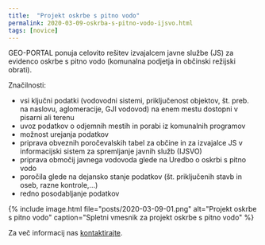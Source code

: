 ```yaml
---
title:  "Projekt oskrbe s pitno vodo"
permalink: 2020-03-09-oskrba-s-pitno-vodo-ijsvo.html
tags: [novice]
---
```


GEO-PORTAL ponuja celovito rešitev izvajalcem javne službe (JS) za evidenco oskrbe s pitno vodo (komunalna podjetja in občinski režijski obrati).

Značilnosti:
- vsi ključni podatki (vodovodni sistemi, priključenost objektov, št. preb. na naslovu, aglomeracije, GJI vodovod) na enem mestu dostopni v pisarni ali terenu
- uvoz podatkov o odjemnih mestih in porabi iz komunalnih programov
- možnost urejanja podatkov
- priprava obveznih poročevalskih tabel za občine in za izvajalce JS v informacijski sistem za spremljanje javnih služb (IJSVO)
- priprava območij javnega vodovoda glede na Uredbo o oskrbi s pitno vodo
- poročila glede na dejansko stanje podatkov (št. priključenih stavb in oseb, razne kontrole,...)
- redno posodabljanje podatkov

{% include image.html file="posts/2020-03-09-01.png" alt="Projekt oskrbe s pitno vodo" caption="Spletni vmesnik za projekt oskrbe s pitno vodo" %}

Za več informacij nas [kontaktirajte](podpora.html).